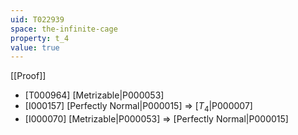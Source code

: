 ```yaml
---
uid: T022939
space: the-infinite-cage
property: t_4
value: true
---
```

[[Proof]]

* [T000964] [Metrizable|P000053]
* [I000157] [Perfectly Normal|P000015] => [$T_4$|P000007]
* [I000070] [Metrizable|P000053] => [Perfectly Normal|P000015]

